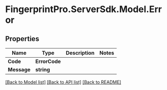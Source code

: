# FingerprintPro.ServerSdk.Model.Error
## Properties

Name | Type | Description | Notes
------------ | ------------- | ------------- | -------------
**Code** | **ErrorCode** |  | 
**Message** | **string** |  | 

[[Back to Model list]](../README.md#documentation-for-models) [[Back to API list]](../README.md#documentation-for-api-endpoints) [[Back to README]](../README.md)

